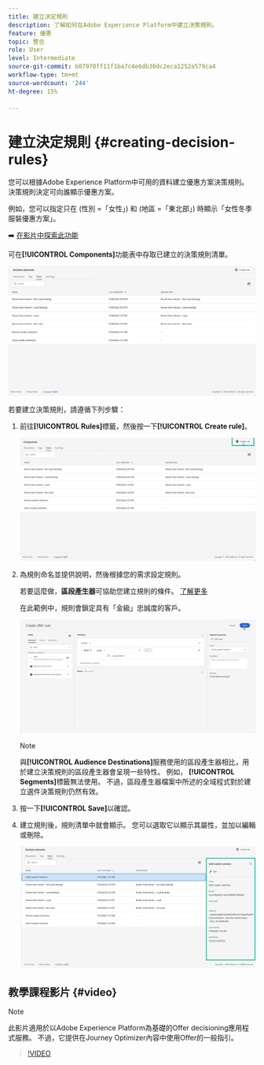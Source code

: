 ```yaml
---
title: 建立決定規則
description: 了解如何在Adobe Experience Platform中建立決策規則。
feature: 優惠
topic: 整合
role: User
level: Intermediate
source-git-commit: b07970ff11f1ba7c4e6db30dc2eca1252a579ca4
workflow-type: tm+mt
source-wordcount: '244'
ht-degree: 15%

---
```


# 建立決定規則 {#creating-decision-rules}

您可以根據Adobe Experience Platform中可用的資料建立優惠方案決策規則。 決策規則決定可向誰顯示優惠方案。

例如，您可以指定只在 (性別 =「女性」) 和 (地區 =「東北部」) 時顯示「女性冬季服裝優惠方案」。

➡️ [在影片中探索此功能](#video)

可在&#x200B;**[!UICONTROL Components]**&#x200B;功能表中存取已建立的決策規則清單。

![](../../assets/decision_rules_list.png)

若要建立決策規則，請遵循下列步驟：

1. 前往&#x200B;**[!UICONTROL Rules]**&#x200B;標籤，然後按一下&#x200B;**[!UICONTROL Create rule]**。

   ![](../../assets/offers_decision_rule_creation.png)

1. 為規則命名並提供說明，然後根據您的需求設定規則。

   若要這麼做，**區段產生器**&#x200B;可協助您建立規則的條件。 [了解更多](../../segment/about-segments.md)

   在此範例中，規則會鎖定具有「金級」忠誠度的客戶。

   ![](../../assets/offers_decision_rule_creation_segment.png)

   >[!NOTE]
   >
   >與&#x200B;**[!UICONTROL Audience Destinations]**&#x200B;服務使用的區段產生器相比，用於建立決策規則的區段產生器會呈現一些特性。 例如， **[!UICONTROL Segments]**&#x200B;標籤無法使用。 不過，區段產生器檔案中所述的全域程式對於建立選件決策規則仍然有效。

1. 按一下&#x200B;**[!UICONTROL Save]**&#x200B;以確認。

1. 建立規則後，規則清單中就會顯示。 您可以選取它以顯示其屬性，並加以編輯或刪除。

   ![](../../assets/rule_created.png)

## 教學課程影片 {#video}

>[!NOTE]
>
>此影片適用於以Adobe Experience Platform為基礎的Offer decisioning應用程式服務。 不過，它提供在Journey Optimizer內容中使用Offer的一般指引。

>[!VIDEO](https://video.tv.adobe.com/v/329373?quality=12)
